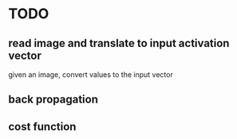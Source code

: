 # TODO

## read image and translate to input activation vector

given an image, convert values to the input vector

## back propagation

## cost function
